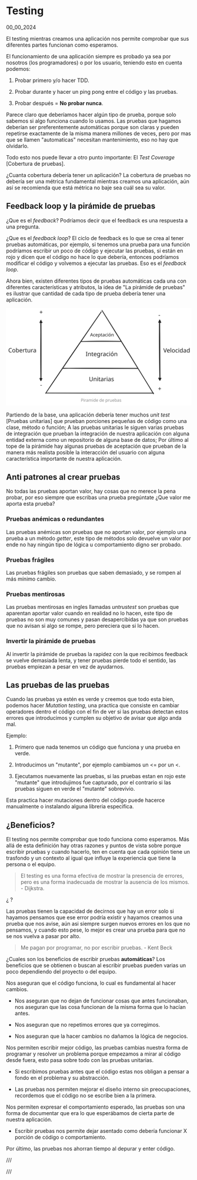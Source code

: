 # Testing
00_00_2024

El testing mientras creamos una aplicación nos permite comprobar que sus diferentes partes funcionan como esperamos.

El funcionamiento de una aplicación siempre es probado ya sea por nosotros (los programadores) o por los usuario, teniendo esto en cuenta podemos: 

1. Probar primero y/o hacer TDD.

2. Probar durante y hacer un ping pong entre el código y las pruebas.

3. Probar después = **No probar nunca**.

Parece claro que deberíamos hacer algún tipo de prueba, porque solo sabemos si algo funciona cuando lo usamos. Las pruebas que hagamos deberían ser preferentemente automáticas porque son claras y pueden repetirse exactamente de la misma manera millones de veces, pero por mas que se llamen "automaticas" necesitan mantenimiento, eso no hay que olvidarlo.

Todo esto nos puede llevar a otro punto importante: El *Test Coverage* [Cobertura de pruebas].

¿Cuanta cobertura debería tener un aplicación? La cobertura de pruebas no debería ser una métrica fundamental mientras creamos una aplicación, aún así se recomienda que está métrica no baje sea cuál sea su valor.

## Feedback loop y la pirámide de pruebas

¿Que es el *feedback*? Podríamos decir que el feedback es una respuesta a una pregunta.

¿Que es el *feedback loop*? El ciclo de feedback es lo que se crea al tener pruebas automáticas, por ejemplo, si tenemos una prueba para una función podríamos escribir un poco de código y ejecutar las pruebas, si están en rojo y dicen que el código no hace lo que debería, entonces podríamos modificar el código y volvemos a ejecutar las pruebas. Eso es el *feedback loop*.

Ahora bien, existen diferentes tipos de pruebas automáticas cada una con diferentes características y atributos, la idea de "La pirámide de pruebas" es ilustrar que cantidad de cada tipo de prueba debería tener una aplicación.

![Pirámide del testing o pirámide de pruebas](../imagenes/Piramide_de_pruebas.svg)

Partiendo de la base, una aplicación debería tener muchos *unit test* [Pruebas unitarias] que prueban porciones pequeñas de código como una clase, método o función; A las pruebas unitarias le siguen varias pruebas de integración que prueban la integración de nuestra aplicación con alguna entidad externa como un repositorio de alguna base de datos; Por último al tope de la pirámide hay algunas pruebas de aceptación que prueban de la manera más realista posible la interacción del usuario con alguna característica importante de nuestra aplicación.

## Anti patrones al crear pruebas

No todas las pruebas aportan valor, hay cosas que no merece la pena probar, por eso siempre que escribas una prueba pregúntate ¿Que valor me aporta esta prueba?

### Pruebas anémicas o redundantes

Las pruebas anémicas son pruebas que no aportan valor, por ejemplo una prueba a un método *getter*, este tipo de métodos solo devuelve un valor por ende no hay ningún tipo de lógica u comportamiento digno ser probado. 

### Pruebas frágiles

Las pruebas frágiles son pruebas que saben demasiado, y se rompen al más mínimo cambio.

### Pruebas mentirosas

Las pruebas mentirosas en ingles llamadas *untrustest* son pruebas que aparentan aportar valor cuando en realidad no lo hacen, este tipo de pruebas no son muy comunes y pasan desapercibidas ya que son pruebas que no avisan si algo se rompe, pero pereciera que si lo hacen.

### Invertir la pirámide de pruebas

Al invertir la pirámide de pruebas la rapidez con la que recibimos feedback se vuelve demasiada lenta, y tener pruebas pierde todo el sentido, las pruebas empiezan a pesar en vez de ayudarnos.

## Las pruebas de las pruebas

Cuando las pruebas ya estén es verde y creemos que todo esta bien, podemos hacer *Mutation testing*, una practica que consiste en cambiar operadores dentro el código con el fin de ver si las pruebas detectan estos errores que introducimos y cumplen su objetivo de avisar que algo anda mal.

Ejemplo:

1. Primero que nada tenemos un código que funciona y una prueba en verde.

2. Introducimos un "mutante", por ejemplo cambiamos un <= por un <. 

3. Ejecutamos nuevamente las pruebas, si las pruebas estan en rojo este "mutante" que introdujimos fue capturado, por el contrario si las pruebas siguen en verde el "mutante" sobrevivio.

Esta practica hacer mutaciones dentro del código puede hacerce manualmente o instalando alguna libreria especifica.

## ¿Beneficios?

El testing nos permite comprobar que todo funciona como esperamos. Más allá de esta definición hay otras razones y puntos de vista sobre porque escribir pruebas y cuando hacerlo, ten en cuenta que cada opinión tiene un trasfondo y un contexto al igual que influye la experiencia que tiene la persona o el equipo.

> El testing es una forma efectiva de mostrar la presencia de errores, pero es una forma inadecuada de mostrar la ausencia de los mismos. - Dijkstra.

¿ ?

Las pruebas tienen la capacidad de decirnos que hay un error solo si hayamos pensamos que ese error podría existir y hayamos creamos una prueba que nos avise, aún asi siempre surgen nuevos errores en los que no pensamos, y cuando esto pese, lo mejor es crear una prueba para que no se nos vuelva a pasar por alto.

> Me pagan por programar, no por escribir pruebas. - Kent Beck

¿Cuales son los beneficios de escribir pruebas **automáticas**? Los beneficios que se obtienen o buscan al escribir pruebas pueden varias un poco dependiendo del proyecto o del equipo.

Nos aseguran que el código funciona, lo cual es fundamental al hacer cambios.

* Nos aseguran que no dejan de funcionar cosas que antes funcionaban, nos aseguran que las cosa funcionan de la misma forma que lo hacían antes.

* Nos aseguran que no repetimos errores que ya corregimos.

* Nos aseguran que la hacer cambios no dañamos la lógica de negocios.

Nos permiten escribir mejor código, las pruebas cambias nuestra forma de programar y resolver un problema porque empezamos a mirar al código desde fuera, esto pasa sobre todo con las pruebas unitarias.

* Si escribimos pruebas antes que el código estas nos obligan a pensar a fondo en el problema y su abstracción.

* Las pruebas nos permiten mejorar el diseño interno sin preocupaciones, recordemos que el código no se escribe bien a la primera.

Nos permiten expresar el comportamiento esperado, las pruebas son una forma de documentar que era lo que esperábamos de cierta parte de nuestra aplicación.

* Escribir pruebas nos permite dejar asentado como debería funcionar X porción de código o comportamiento.

Por último, las pruebas nos ahorran tiempo al depurar y enter código.

///

///